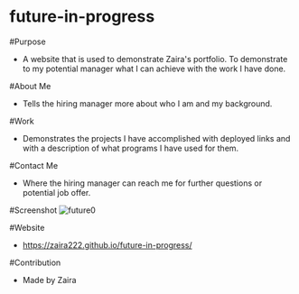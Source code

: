 # future-in-progress

#Purpose
* A website that is used to demonstrate Zaira's portfolio. To demonstrate to my potential manager what I can achieve with the work I have done.

#About Me
* Tells the hiring manager more about who I am and my background.

#Work
* Demonstrates the projects I have accomplished with deployed links and with a description of what programs I have used for them.

#Contact Me
* Where the hiring manager can reach me for further questions or potential job offer.

#Screenshot
![future0](https://user-images.githubusercontent.com/94399039/145746182-de3fb025-2580-4304-a0c4-2600b191cdb9.png)


#Website
* https://zaira222.github.io/future-in-progress/

#Contribution
* Made by Zaira
